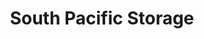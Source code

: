 ---
title: "South Pacific Storage"
url: /omaha/south-pacific-storage-north-154th-avenue/
shop: storage rental
---